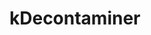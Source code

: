 # kDecontaminer

<!-- <img src="kDecontaminer.png" alt="kDecontaminer" width="65%" height="65%"> -->